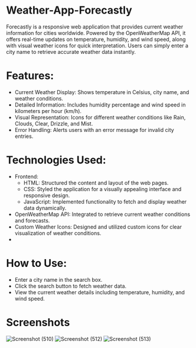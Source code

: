 # Weather-App-Forecastly
Forecastly is a responsive web application that provides current weather information for cities worldwide. Powered by the OpenWeatherMap API, it offers real-time updates on temperature, humidity, and wind speed, along with visual weather icons for quick interpretation. Users can simply enter a city name to retrieve accurate weather data instantly.

# Features:
- Current Weather Display: Shows temperature in Celsius, city name, and weather conditions.
- Detailed Information: Includes humidity percentage and wind speed in kilometers per hour (km/h).
- Visual Representation: Icons for different weather conditions like Rain, Clouds, Clear, Drizzle, and Mist.
- Error Handling: Alerts users with an error message for invalid city entries.
  
# Technologies Used:
- Frontend:
  - HTML: Structured the content and layout of the web pages.
  - CSS: Styled the application for a visually appealing interface and responsive design.
  - JavaScript: Implemented functionality to fetch and display weather data dynamically.
- OpenWeatherMap API: Integrated to retrieve current weather conditions and forecasts.
- Custom Weather Icons: Designed and utilized custom icons for clear visualization of weather conditions.
-  
# How to Use:
- Enter a city name in the search box.
- Click the search button to fetch weather data.
- View the current weather details including temperature, humidity, and wind speed.

# Screenshots
![Screenshot (510)](https://github.com/user-attachments/assets/18f73d1b-0ba4-4257-9b0d-61c1b3ddde99)
![Screenshot (512)](https://github.com/user-attachments/assets/b7655a5f-0853-4a27-951d-adb5dd834920)
![Screenshot (513)](https://github.com/user-attachments/assets/55f9087c-f89a-4801-a73b-b4481a642939)

